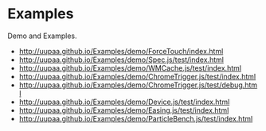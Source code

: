 Examples
========

Demo and Examples.

- http://uupaa.github.io/Examples/demo/ForceTouch/index.html
- http://uupaa.github.io/Examples/demo/Spec.js/test/index.html
- http://uupaa.github.io/Examples/demo/WMCache.js/test/index.html
- http://uupaa.github.io/Examples/demo/ChromeTrigger.js/test/index.html
- http://uupaa.github.io/Examples/demo/ChromeTrigger.js/test/debug.html
- http://uupaa.github.io/Examples/demo/Device.js/test/index.html
- http://uupaa.github.io/Examples/demo/Easing.js/test/index.html
- http://uupaa.github.io/Examples/demo/ParticleBench.js/test/index.html


